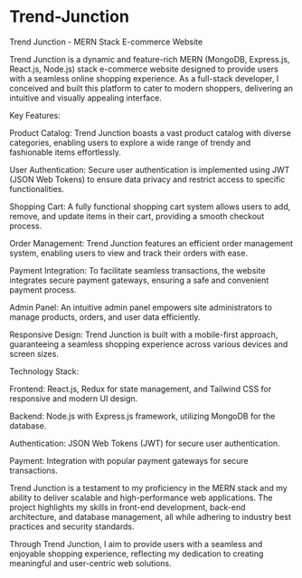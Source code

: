 # Trend-Junction

Trend Junction - MERN Stack E-commerce Website

Trend Junction is a dynamic and feature-rich MERN (MongoDB, Express.js, React.js, Node.js) stack e-commerce website designed to provide users with a seamless online shopping experience. As a full-stack developer, I conceived and built this platform to cater to modern shoppers, delivering an intuitive and visually appealing interface.

Key Features:

Product Catalog: Trend Junction boasts a vast product catalog with diverse categories, enabling users to explore a wide range of trendy and fashionable items effortlessly.

User Authentication: Secure user authentication is implemented using JWT (JSON Web Tokens) to ensure data privacy and restrict access to specific functionalities.

Shopping Cart: A fully functional shopping cart system allows users to add, remove, and update items in their cart, providing a smooth checkout process.

Order Management: Trend Junction features an efficient order management system, enabling users to view and track their orders with ease.

Payment Integration: To facilitate seamless transactions, the website integrates secure payment gateways, ensuring a safe and convenient payment process.

Admin Panel: An intuitive admin panel empowers site administrators to manage products, orders, and user data efficiently.

Responsive Design: Trend Junction is built with a mobile-first approach, guaranteeing a seamless shopping experience across various devices and screen sizes.

Technology Stack:

Frontend: React.js, Redux for state management, and Tailwind CSS for responsive and modern UI design.

Backend: Node.js with Express.js framework, utilizing MongoDB for the database.

Authentication: JSON Web Tokens (JWT) for secure user authentication.

Payment: Integration with popular payment gateways for secure transactions.

Trend Junction is a testament to my proficiency in the MERN stack and my ability to deliver scalable and high-performance web applications. The project highlights my skills in front-end development, back-end architecture, and database management, all while adhering to industry best practices and security standards.

Through Trend Junction, I aim to provide users with a seamless and enjoyable shopping experience, reflecting my dedication to creating meaningful and user-centric web solutions.
